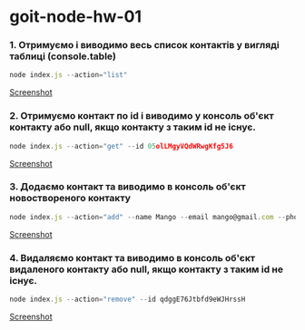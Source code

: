 # goit-node-hw-01

### 1. Отримуємо і виводимо весь список контактів у вигляді таблиці (console.table)
```js
node index.js --action="list"
```

[Screenshot](https://prnt.sc/kr2xR2kKWc8Y)

### 2. Отримуємо контакт по id і виводимо у консоль об'єкт контакту або null, якщо контакту з таким id не існує.
```js
node index.js --action="get" --id 05olLMgyVQdWRwgKfg5J6
```

[Screenshot](https://prnt.sc/UU_EYWUTBkew)

### 3. Додаємо контакт та виводимо в консоль об'єкт новоствореного контакту
```js
node index.js --action="add" --name Mango --email mango@gmail.com --phone 322-22-22
```

[Screenshot](https://prnt.sc/qsavvmFSL7BW)

### 4. Видаляємо контакт та виводимо в консоль об'єкт видаленого контакту або null, якщо контакту з таким id не існує.
```js
node index.js --action="remove" --id qdggE76Jtbfd9eWJHrssH
```

[Screenshot](https://prnt.sc/BO_BiNYti_5L)
